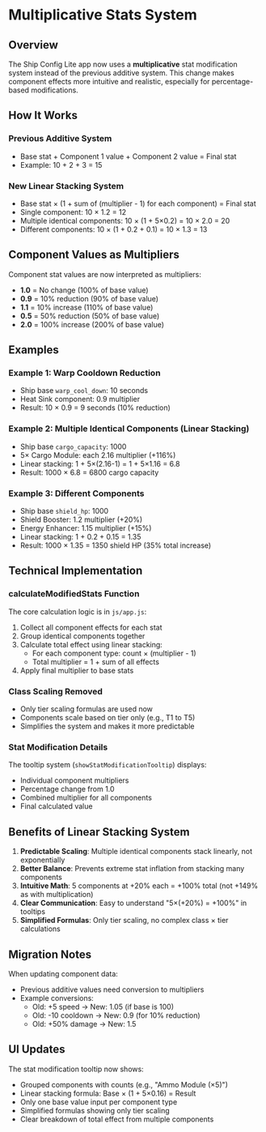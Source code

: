 # Multiplicative Stats System

## Overview

The Ship Config Lite app now uses a **multiplicative** stat modification system instead of the previous additive system. This change makes component effects more intuitive and realistic, especially for percentage-based modifications.

## How It Works

### Previous Additive System
- Base stat + Component 1 value + Component 2 value = Final stat
- Example: 10 + 2 + 3 = 15

### New Linear Stacking System
- Base stat × (1 + sum of (multiplier - 1) for each component) = Final stat
- Single component: 10 × 1.2 = 12
- Multiple identical components: 10 × (1 + 5×0.2) = 10 × 2.0 = 20
- Different components: 10 × (1 + 0.2 + 0.1) = 10 × 1.3 = 13

## Component Values as Multipliers

Component stat values are now interpreted as multipliers:
- **1.0** = No change (100% of base value)
- **0.9** = 10% reduction (90% of base value)
- **1.1** = 10% increase (110% of base value)
- **0.5** = 50% reduction (50% of base value)
- **2.0** = 100% increase (200% of base value)

## Examples

### Example 1: Warp Cooldown Reduction
- Ship base `warp_cool_down`: 10 seconds
- Heat Sink component: 0.9 multiplier
- Result: 10 × 0.9 = 9 seconds (10% reduction)

### Example 2: Multiple Identical Components (Linear Stacking)
- Ship base `cargo_capacity`: 1000
- 5× Cargo Module: each 2.16 multiplier (+116%)
- Linear stacking: 1 + 5×(2.16-1) = 1 + 5×1.16 = 6.8
- Result: 1000 × 6.8 = 6800 cargo capacity

### Example 3: Different Components
- Ship base `shield_hp`: 1000
- Shield Booster: 1.2 multiplier (+20%)
- Energy Enhancer: 1.15 multiplier (+15%)
- Linear stacking: 1 + 0.2 + 0.15 = 1.35
- Result: 1000 × 1.35 = 1350 shield HP (35% total increase)

## Technical Implementation

### calculateModifiedStats Function
The core calculation logic is in `js/app.js`:
1. Collect all component effects for each stat
2. Group identical components together
3. Calculate total effect using linear stacking:
   - For each component type: count × (multiplier - 1)
   - Total multiplier = 1 + sum of all effects
4. Apply final multiplier to base stats

### Class Scaling Removed
- Only tier scaling formulas are used now
- Components scale based on tier only (e.g., T1 to T5)
- Simplifies the system and makes it more predictable

### Stat Modification Details
The tooltip system (`showStatModificationTooltip`) displays:
- Individual component multipliers
- Percentage change from 1.0
- Combined multiplier for all components
- Final calculated value

## Benefits of Linear Stacking System

1. **Predictable Scaling**: Multiple identical components stack linearly, not exponentially
2. **Better Balance**: Prevents extreme stat inflation from stacking many components
3. **Intuitive Math**: 5 components at +20% each = +100% total (not +149% as with multiplication)
4. **Clear Communication**: Easy to understand "5×(+20%) = +100%" in tooltips
5. **Simplified Formulas**: Only tier scaling, no complex class × tier calculations

## Migration Notes

When updating component data:
- Previous additive values need conversion to multipliers
- Example conversions:
  - Old: +5 speed → New: 1.05 (if base is 100)
  - Old: -10 cooldown → New: 0.9 (for 10% reduction)
  - Old: +50% damage → New: 1.5

## UI Updates

The stat modification tooltip now shows:
- Grouped components with counts (e.g., "Ammo Module (×5)")
- Linear stacking formula: Base × (1 + 5×0.16) = Result
- Only one base value input per component type
- Simplified formulas showing only tier scaling
- Clear breakdown of total effect from multiple components 